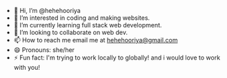 - 👋 Hi, I’m @hehehooriya
- 👀 I’m interested in coding and making websites.
- 🌱 I’m currently learning full stack web development.
- 💞️ I’m looking to collaborate on web dev.
- 📫 How to reach me email me at hehehooriya@gmail.com
- 😄 Pronouns: she/her
- ⚡ Fun fact: I'm trying to work locally to globally! and i would love to work with you!

<!---
hehehooriya/hehehooriya is a ✨ special ✨ repository because its `README.md` (this file) appears on your GitHub profile.
You can click the Preview link to take a look at your changes.
--->
